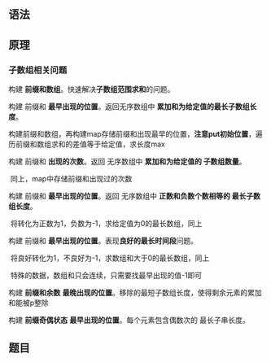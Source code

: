 ## 语法



## 原理

### 子数组相关问题

构建 **前缀和数组**。快速解决**子数组范围求和**的问题。

构建 前缀和 **最早出现的位置**。返回无序数组中 **累加和为给定值的最长子数组长度**。

​	构建前缀和数组，再构建map存储前缀和出现最早的位置，**注意put初始位置**，遍历前缀和数组求和的差值等于给定值，求长度max

构建 前缀和 **出现的次数**。返回 无序数组中 **累加和为给定值的 子数组数量**。

​	同上，map中存储前缀和出现过的次数

构建 前缀和 **最早出现的位置**。返回 无序数组中 **正数和负数个数相等的 最长子数组长度**。

​	将转化为正数为1，负数为-1，求给定值为0的最长数组，同上

构建 前缀和 **最早出现的位置**。表现**良好的最长时间段**问题。

​	将良好转化为1，不良好为-1，求数组和大于0的最长数组，同上

​	特殊的数据，数组和只会连续，只需要找最早出现的值-1即可

构建 **前缀和余数** **最晚出现的位置**。移除的最短子数组长度，使得剩余元素的累加和能被p整除

构建 **前缀奇偶状态** **最早出现的位置**。每个元素包含偶数次的 最长子串长度。

## 题目